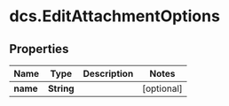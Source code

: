 # dcs.EditAttachmentOptions

## Properties
Name | Type | Description | Notes
------------ | ------------- | ------------- | -------------
**name** | **String** |  | [optional] 
